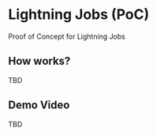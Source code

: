 # Lightning Jobs (PoC)

Proof of Concept for Lightning Jobs

## How works?

TBD

## Demo Video

TBD
